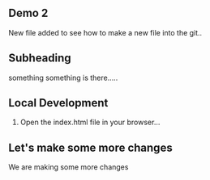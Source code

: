 ## Demo 2

New file added to see how to make a new file into the git..

## Subheading

something something is there.....


## Local Development

1. Open the index.html file in your browser...

## Let's make some more changes

We are making some more changes